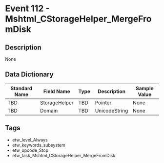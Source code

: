 # Event 112 - Mshtml_CStorageHelper_MergeFromDisk

## Description
None

## Data Dictionary
|Standard Name|Field Name|Type|Description|Sample Value|
|---|---|---|---|---|
|TBD|StorageHelper|TBD|Pointer|None|None|
|TBD|Domain|TBD|UnicodeString|None|None|

## Tags
* etw_level_Always
* etw_keywords_subsystem
* etw_opcode_Stop
* etw_task_Mshtml_CStorageHelper_MergeFromDisk